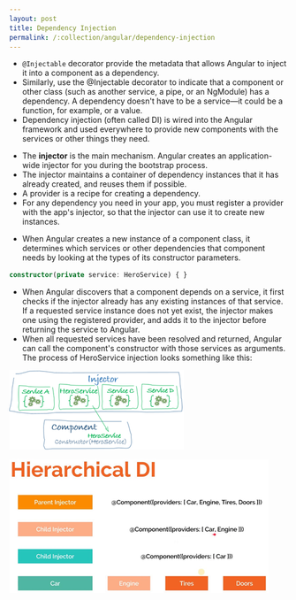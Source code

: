 ```yaml
---
layout: post
title: Dependency Injection
permalink: /:collection/angular/dependency-injection
---
```


*	`@Injectable` decorator provide the metadata that allows Angular to inject it into a component as a dependency.
*	Similarly, use the @Injectable decorator to indicate that a component or other class (such as another service, a pipe, or an NgModule) has a dependency. A dependency doesn't have to be a service—it could be a function, for example, or a value.
*	Dependency injection (often called DI) is wired into the Angular framework and used everywhere to provide new components with the services or other things they need.
  -	The **injector** is the main mechanism. Angular creates an application-wide injector for you during the bootstrap process.
  -	The injector maintains a container of dependency instances that it has already created, and reuses them if possible.
  -	A provider is a recipe for creating a dependency. 
  -	For any dependency you need in your app, you must register a provider with the app's injector, so that the injector can use it to create new instances.
*	When Angular creates a new instance of a component class, it determines which services or other dependencies that component needs by looking at the types of its constructor parameters. 

```ts
constructor(private service: HeroService) { }
```

*	When Angular discovers that a component depends on a service, it first checks if the injector already has any existing instances of that service. If a requested service instance does not yet exist, the injector makes one using the registered provider, and adds it to the injector before returning the service to Angular.
*	When all requested services have been resolved and returned, Angular can call the component's constructor with those services as arguments. The process of HeroService injection looks something like this:

![dependency-injection](https://github.com/arpit04tripathi/files-cdn/raw/cdn/angular/dependency-injection.png)

![hierarchial-di](https://github.com/arpit04tripathi/files-cdn/raw/cdn/angular/hierarchial-di.png)
